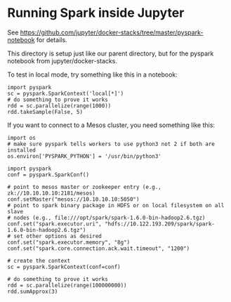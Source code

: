 # Running Spark inside Jupyter

See https://github.com/jupyter/docker-stacks/tree/master/pyspark-notebook
for details.

This directory is setup just like our parent directory, but for the pyspark
notebook from jupyter/docker-stacks.

To test in local mode, try something like this in a notebook:

````
import pyspark
sc = pyspark.SparkContext('local[*]')
# do something to prove it works
rdd = sc.parallelize(range(1000))
rdd.takeSample(False, 5)
````

If you want to connect to a Mesos cluster, you need something like this:

````
import os
# make sure pyspark tells workers to use python3 not 2 if both are installed
os.environ['PYSPARK_PYTHON'] = '/usr/bin/python3'

import pyspark
conf = pyspark.SparkConf()

# point to mesos master or zookeeper entry (e.g., zk://10.10.10.10:2181/mesos)
conf.setMaster("mesos://10.10.10.10:5050")
# point to spark binary package in HDFS or on local filesystem on all slave
# nodes (e.g., file:///opt/spark/spark-1.6.0-bin-hadoop2.6.tgz)
conf.set("spark.executor.uri", "hdfs://10.122.193.209/spark/spark-1.6.0-bin-hadoop2.6.tgz")
# set other options as desired
conf.set("spark.executor.memory", "8g")
conf.set("spark.core.connection.ack.wait.timeout", "1200")

# create the context
sc = pyspark.SparkContext(conf=conf)

# do something to prove it works
rdd = sc.parallelize(range(100000000))
rdd.sumApprox(3)
````
